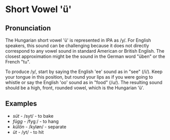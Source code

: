 # Short Vowel 'ü'

## Pronunciation

The Hungarian short vowel 'ü' is represented in IPA as /y/. For English speakers, this sound can be challenging because it does not directly correspond to any vowel sound in standard American or British English. The closest approximation might be the sound in the German word "üben" or the French "tu". 

To produce /y/, start by saying the English 'ee' sound as in "see" (/i/). Keep your tongue in this position, but round your lips as if you were going to whistle or say the English 'oo' sound as in "food" (/u/). The resulting sound should be a high, front, rounded vowel, which is the Hungarian 'ü'.

## Examples

- *süt* - /syt/ - to bake
- *függ* - /fygː/ - to hang
- *külön* - /kyløn/ - separate
- *üt* - /yt/ - to hit